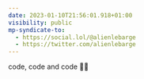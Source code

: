 ```yaml
---
date: 2023-01-10T21:56:01.918+01:00
visibility: public
mp-syndicate-to:
  - https://social.lol/@alienlebarge
  - https://twitter.com/alienlebarge
---
```

code, code and code 👨‍💻
